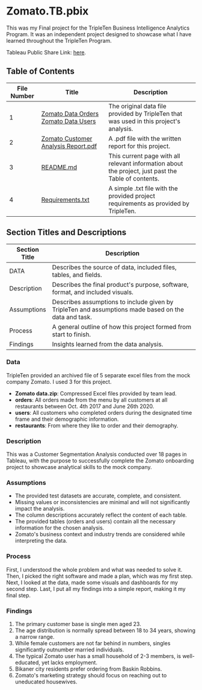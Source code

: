 # Zomato.TB.pbix

This was my Final project for the TripleTen Business Intelligence Analytics Program. It was an independent project designed to showcase what I have learned throughout the TripleTen Program.

Tableau Public Share Link: [here](https://public.tableau.com/app/profile/priyanka.mukherjee2482/viz/FinalProjectZomatoCustomerAnalysis/Gender).

## Table of Contents

| File Number | Title                   | Description                                                                                                   |
|-------------|-------------------------|---------------------------------------------------------------------------------------------------------------|
| 1           | [Zomato Data Orders](Zomato%20data/orders.csv)  [Zomato Data Users](Zomato%20data/users.csv)            | The original data file provided by TripleTen that was used in this project's analysis.                        |
| 2           | [Zomato Customer Analysis Report.pdf](Zomato%20Customer%20Analysis%20Report.pdf)| A .pdf file with the written report for this project.                                                         |
| 3           | [README.md](README.md)               | This current page with all relevant information about the project, just past the Table of contents.          |
| 4           | [Requirements.txt](Requirements.txt)        | A simple .txt file with the provided project requirements as provided by TripleTen.                           |

## Section Titles and Descriptions

| Section Title | Description                                                                                                                                               |
|---------------|-----------------------------------------------------------------------------------------------------------------------------------------------------------|
| DATA          | Describes the source of data, included files, tables, and fields.                                                                                         |
| Description   | Describes the final product's purpose, software, format, and included visuals.                                                                            |
| Assumptions   | Describes assumptions to include given by TripleTen and assumptions made based on the data and task.                                                      |
| Process       | A general outline of how this project formed from start to finish.                                                                                        |
| Findings      | Insights learned from the data analysis.                                                                                                                  |

### Data

TripleTen provided an archived file of 5 separate excel files from the mock company Zomato. I used 3 for this project.

- **Zomato data.zip**: Compressed Excel files provided by team lead.
- **orders**: All orders made from the menu by all customers at all restaurants between Oct. 4th 2017 and June 26th 2020.
- **users**: All customers who completed orders during the designated time frame and their demographic information.
- **restaurants**: From where they like to order and their demography.

### Description

This was a Customer Segmentation Analysis conducted over 18 pages in Tableau, with the purpose to successfully complete the Zomato onboarding project to showcase analytical skills to the mock company.

### Assumptions

- The provided test datasets are accurate, complete, and consistent.
- Missing values or inconsistencies are minimal and will not significantly impact the analysis.
- The column descriptions accurately reflect the content of each table.
- The provided tables (orders and users) contain all the necessary information for the chosen analysis.
- Zomato's business context and industry trends are considered while interpreting the data.

### Process

First, I understood the whole problem and what was needed to solve it. Then, I picked the right software and made a plan, which was my first step. Next, I looked at the data, made some visuals and dashboards for my second step. Last, I put all my findings into a simple report, making it my final step.

### Findings

1. The primary customer base is single men aged 23.
2. The age distribution is normally spread between 18 to 34 years, showing a narrow range.
3. While female customers are not far behind in numbers, singles significantly outnumber married individuals.
4. The typical Zomato user has a small household of 2-3 members, is well-educated, yet lacks employment.
5. Bikaner city residents prefer ordering from Baskin Robbins.
6. Zomato's marketing strategy should focus on reaching out to uneducated housewives.
